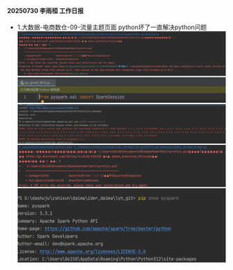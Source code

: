 #### 20250730 李雨桓 工作日报
* 1.大数据-电商数仓-09-流量主题页面 python坏了一直解决python问题
![img_3.png](img_3.png)![img_2.png](img_2.png)![img_5.png](img_5.png)
![img_4.png](img_4.png)![img_6.png](img_6.png)